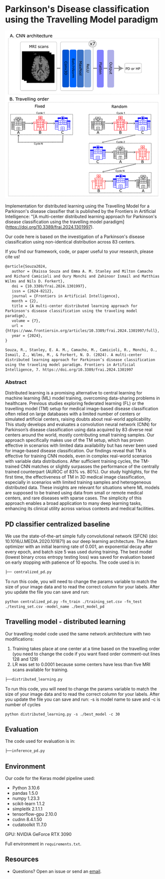 # Parkinson's Disease classification using the Travelling Model paradigm
<div align="center">

</div>

<p align="center">
<img src="fig1_version4.png?raw=true">
</p>


Implementation for distributed learning using the Travelling Model for a Parkinson's disease classifier that is published by the Frontiers in Artificial Intelligence: "[A multi-center distributed learning approach for Parkinson's disease classification using the travelling model paradigm] (https://doi.org/10.3389/frai.2024.1301997).

Our code here is based on the investigation of a Parkinson's disease classification using non-identical distribution across 83 centers.

If you find our framework, code, or paper useful to your research, please cite us!
```
@article{Souza2024,
   author = {Raissa Souza and Emma A. M. Stanley and Milton Camacho and Richard Camicioli and Oury Monchi and Zahinoor Ismail and Matthias Wilms and Nils D. Forkert},
   doi = {10.3389/frai.2024.1301997},
   issn = {2624-8212},
   journal = {Frontiers in Artificial Intelligence},
   month = {2},
   title = {A multi-center distributed learning approach for Parkinson's disease classification using the traveling model paradigm},
   volume = {7},
   url = {https://www.frontiersin.org/articles/10.3389/frai.2024.1301997/full},
   year = {2024},
}

```
```
Souza, R., Stanley, E. A. M., Camacho, M., Camicioli, R., Monchi, O., Ismail, Z., Wilms, M., & Forkert, N. D. (2024). A multi-center distributed learning approach for Parkinson’s disease classification using the traveling model paradigm. Frontiers in Artificial Intelligence, 7. https://doi.org/10.3389/frai.2024.1301997
```

### Abstract 
Distributed learning is a promising alternative to central learning for machine learning (ML) model training, overcoming data-sharing problems in healthcare. Previous studies exploring federated learning (FL) or the travelling model (TM) setup for medical image-based disease classification often relied on large databases with a limited number of centers or simulated artificial centers, raising doubts about real-world applicability. This study develops and evaluates a convolution neural network (CNN) for Parkinson’s disease classification using data acquired by 83 diverse real centers around the world, mostly contributing small training samples. Our approach specifically makes use of the TM setup, which has proven effective in scenarios with limited data availability but has never been used for image-based disease classification. Our findings reveal that TM is effective for training CNN models, even in complex real-world scenarios with variable data distributions. After sufficient training cycles, the TM-trained CNN matches or slightly surpasses the performance of the centrally trained counterpart (AUROC of 83\% vs. 80\%). Our study highlights, for the first time, the effectiveness of TM in 3D medical image classification, especially in scenarios with limited training samples and heterogeneous distributed data. These insights are relevant for situations where ML models are supposed to be trained using data from small or remote medical centers, and rare diseases with sparse cases. The simplicity of this approach enables a broad application to many deep learning tasks, enhancing its clinical utility across various contexts and medical facilities. 

## PD classifier centralized baseline
We use the state-of-the-art simple fully convolutional network (SFCN) (doi: 10.1016/J.MEDIA.2020.101871) as our deep learning architecture. The Adam optimizer with an initial learning rate of 0.001, an exponential decay after every epoch, and batch size 5 was used during training. The best model (lowest binary cross entropy testing loss) was saved for evaluation based on early stopping with patience of 10 epochs. 
The code used is in: 
```bash
├── centralized_pd.py

```
To run this code, you will need to change the params variable to match the size of your image data and to read the correct column for your labels. After you update the file you can save and run:
```
python centralized_pd.py -fn_train ./training_set.csv -fn_test ./testing_set.csv -model_name ./best_model_pd
```

## Travelling model - distributed learning
Our travelling model code used the same network architecture with two modifications: 
1. Training takes place at one center at a time based on the travelling order (you need to change the code if you want fixed order comment-out lines 128 and 129)
2. LR was set to 0.0001 because some centers have less than five MRI scans available for training.
```bash
├──distributed_learning.py

```
To run this code, you will need to change the params variable to match the size of your image data and to read the correct column for your labels. After you update the file you can save and run:
-s is model name to save and -c is number of cycles
```
python distributed_learning.py -s ./best_model -c 30
```


## Evaluation
The code used for evaluation is in: 
```bash
├──inference_pd.py

```

## Environment 
Our code for the Keras model pipeline used: 
* Python 3.10.6
* pandas 1.5.0
* numpy 1.23.3
* scikit-learn 1.1.2
* simpleitk 2.1.1.1
* tensorflow-gpu 2.10.0
* cudnn 8.4.1.50
* cudatoolkit 11.7.0

GPU: NVIDIA GeForce RTX 3090

Full environment in `requirements.txt`.


## Resources
* Questions? Open an issue or send an [email](mailto:raissa_souzadeandrad@ucalgary.ca?subject=PD-travelling-model).
